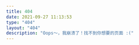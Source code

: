 ```yaml
---
title: 404
date: 2021-09-27 11:13:53
type: "404"
layout: "404"
description: "Oops～，我崩溃了！找不到你想要的页面 :("
---
```

